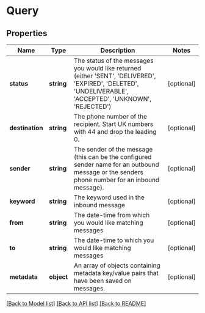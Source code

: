 # Query

## Properties
Name | Type | Description | Notes
------------ | ------------- | ------------- | -------------
**status** | **string** | The status of the messages you would like returned (either &#x27;SENT&#x27;, &#x27;DELIVERED&#x27;, &#x27;EXPIRED&#x27;, &#x27;DELETED&#x27;, &#x27;UNDELIVERABLE&#x27;, &#x27;ACCEPTED&#x27;, &#x27;UNKNOWN&#x27;, &#x27;REJECTED&#x27;) | [optional] 
**destination** | **string** | The phone number of the recipient. Start UK numbers with 44 and drop the leading 0. | [optional] 
**sender** | **string** | The sender of the message (this can be the configured sender name for an outbound message or the senders phone number for an inbound message). | [optional] 
**keyword** | **string** | The keyword used in the inbound message | [optional] 
**from** | **string** | The date-time from which you would like matching messages | [optional] 
**to** | **string** | The date-time to which you would like matching messages | [optional] 
**metadata** | **object** | An array of objects containing metadata key/value pairs that have been saved on messages. | [optional] 

[[Back to Model list]](../README.md#documentation-for-models) [[Back to API list]](../README.md#documentation-for-api-endpoints) [[Back to README]](../README.md)

